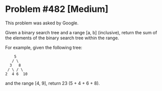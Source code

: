 # Problem #482 [Medium]

This problem was asked by Google.

Given a binary search tree and a range [a, b] (inclusive), return the sum of the elements of the binary search tree within the range.

For example, given the following tree:
```
    5
   / \
  3   8
 / \ / \
2  4 6  10
```
and the range [4, 9], return 23 (5 + 4 + 6 + 8).